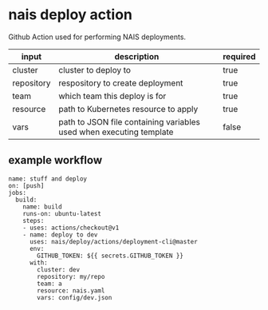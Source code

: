 # nais deploy action

Github Action used for performing NAIS deployments.

| input	     | description                                                         | required |
|------------|-------------------------------------------------------------------- |----------|
| cluster    | cluster to deploy to                                                | true     |
| repository | respository to create deployment                                    | true     |
| team       | which team this deploy is for                                       | true     |
| resource   | path to Kubernetes resource to apply                                | true     | 
| vars       | path to JSON file containing variables used when executing template | false    | 

## example workflow

```
name: stuff and deploy
on: [push]
jobs:
  build:
    name: build
    runs-on: ubuntu-latest
    steps:
    - uses: actions/checkout@v1 
    - name: deploy to dev
      uses: nais/deploy/actions/deployment-cli@master
      env:
        GITHUB_TOKEN: ${{ secrets.GITHUB_TOKEN }}
      with:
        cluster: dev
        repository: my/repo
        team: a
        resource: nais.yaml 
        vars: config/dev.json
```
